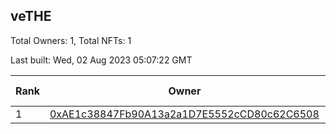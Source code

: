 ## veTHE

Total Owners: 1, Total NFTs: 1

Last built: Wed, 02 Aug 2023 05:07:22 GMT

| Rank | Owner | Voting Power | Influence | NFTs Id |
| --- | --- | --- | --- | --- |
  | 1 | [0xAE1c38847Fb90A13a2a1D7E5552cCD80c62C6508](https://debank.com/profile/0xAE1c38847Fb90A13a2a1D7E5552cCD80c62C6508?chain=bsc) | 2,514,468.745 | 3.93851% | 1 |